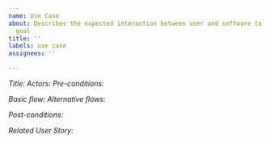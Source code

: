 ```yaml
---
name: Use Case
about: Describes the expected interaction between user and software to achieve needed
  goal
title: ''
labels: use case
assignees: ''

---
```


*_Title:_*
*_Actors:_*
*_Pre-conditions:_*

*_Basic flow:_*
*_Alternative flows:_*

*_Post-conditions:_*


*_Related User Story:_*
